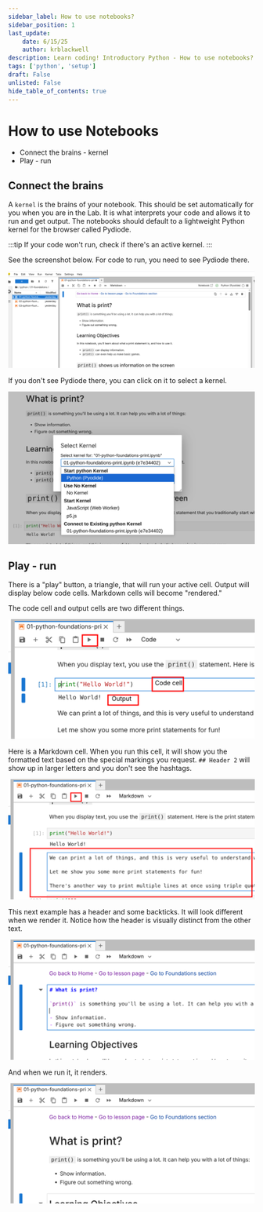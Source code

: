```yaml
---
sidebar_label: How to use notebooks?
sidebar_position: 1
last_update:
    date: 6/15/25
    author: krblackwell
description: Learn coding! Introductory Python - How to use notebooks?
tags: ['python', 'setup']
draft: False
unlisted: False
hide_table_of_contents: true
---
```


# How to use Notebooks

- Connect the brains - kernel
- Play - run

## Connect the brains

A `kernel` is the brains of your notebook. This should be set automatically for you when you are in the Lab. It is what interprets your code and allows it to run and get output. The notebooks should default to a lightweight Python kernel for the browser called Pydiode.

:::tip
If your code won't run, check if there's an active kernel.
:::

See the screenshot below. For code to run, you need to see Pydiode there.

![Notebook is open in the Lab and the upper right hand corner of the main screen](/img/python/00-get-set-up/kernel-upper-right.png)

If you don't see Pydiode there, you can click on it to select a kernel.

![After clicking the 'Switch kernel' tooltip, you can select Pydiode from a drop down menu.](/img/python/00-get-set-up/kernel-select.png)

## Play - run

There is a "play" button, a triangle, that will run your active cell. Output will display below code cells. Markdown cells will become "rendered."

The code cell and output cells are two different things.

![A code cell and its output cell are highlighted to show they are different. The play button is highlighted with a red rectangle. It's at the top of the notebook frame. The tool tip may say "Run this cell and advance (shift + enter)"](/img/python/00-get-set-up/play-run-code.png)

Here is a Markdown cell. When you run this cell, it will show you the formatted text based on the special markings you request. `## Header 2` will show up in larger letters and you don't see the hashtags.

![The Markdown cell is highlighted but doesn't have a special output. It "renders" instead. The play button is highlighted with a red rectangle. It's at the top of the notebook frame. The tool tip may say "Run this cell and advance (shift + enter)"](/img/python/00-get-set-up/markdown-cell-run.png)

This next example has a header and some backticks. It will look different when we render it. Notice how the header is visually distinct from the other text.

![This Markdown cell shows text that will be visually distinct when it's rendered.](/img/python/00-get-set-up/markdown-code.png)

And when we run it, it renders.

![The header becomes larger text and stands out from the paragraph text.](/img/python/00-get-set-up/rendered-markdown.png)



